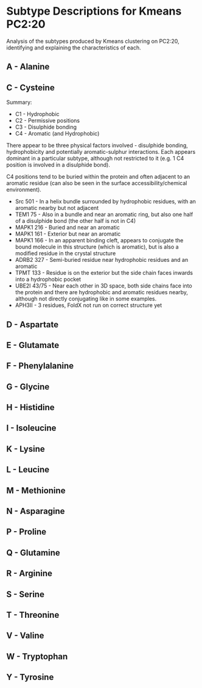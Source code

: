 # Subtype Descriptions for Kmeans PC2:20

Analysis of the subtypes produced by Kmeans clustering on PC2:20, identifying and
explaining the characteristics of each.

## A - Alanine

## C - Cysteine

Summary:

* C1 - Hydrophobic
* C2 - Permissive positions
* C3 - Disulphide bonding
* C4 - Aromatic (and Hydrophobic)

There appear to be three physical factors involved - disulphide bonding, hydrophobicity
and potentially aromatic-sulphur interactions.
Each appears dominant in a particular subtype, although not restricted to it
(e.g. 1 C4 position is involved in a disulphide bond).

C4 positions tend to be buried within the protein and often adjacent to an aromatic
residue (can also be seen in the surface accessibility/chemical environment).

* Src 501 - In a helix bundle surrounded by hydrophobic residues, with an aromatic nearby but not adjacent
* TEM1 75 - Also in a bundle and near an aromatic ring, but also one half of a disulphide bond (the other half is not in C4)
* MAPK1 216 - Buried and near an aromatic
* MAPK1 161 - Exterior but near an aromatic
* MAPK1 166 - In an apparent binding cleft, appears to conjugate the bound molecule in this structure (which is aromatic), but is also a modified residue in the crystal structure
* ADRB2 327 - Semi-buried residue near hydrophobic residues and an aromatic
* TPMT 133 - Residue is on the exterior but the side chain faces inwards into a hydrophobic pocket
* UBE2I 43/75 - Near each other in 3D space, both side chains face into the protein and there are hydrophobic and aromatic residues nearby, although not directly conjugating like in some examples.
* APH3II - 3 residues, FoldX not run on correct structure yet

## D - Aspartate

## E - Glutamate

## F - Phenylalanine

## G - Glycine

## H - Histidine

## I - Isoleucine

## K - Lysine

## L - Leucine

## M - Methionine

## N - Asparagine

## P - Proline

## Q - Glutamine

## R - Arginine

## S - Serine

## T - Threonine

## V - Valine

## W - Tryptophan

## Y - Tyrosine
